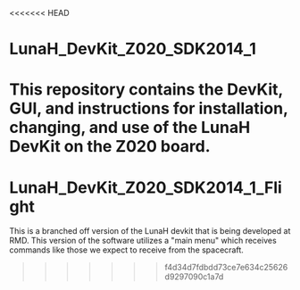 <<<<<<< HEAD
# LunaH_DevKit_Z020_SDK2014_1
This repository contains the DevKit, GUI, and instructions for installation, changing, and use of the LunaH DevKit on the Z020 board.
=======
# LunaH_DevKit_Z020_SDK2014_1_Flight
This is a branched off version of the LunaH devkit that is being developed at RMD. This version of the software utilizes a "main menu" which receives commands like those we expect to receive from the spacecraft.
>>>>>>> f4d34d7fdbdd73ce7e634c25626d9297090c1a7d
